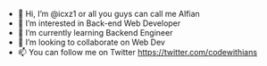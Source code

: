 - 👋 Hi, I’m @icxz1 or all you guys can call me Alfian
- 👀 I’m interested in Back-end Web Developer
- 🌱 I’m currently learning Backend Engineer
- 💞️ I’m looking to collaborate on Web Dev 
- 📫 You can follow me on Twitter https://twitter.com/codewithians

<!---
icxz1/icxz1 is a ✨ special ✨ repository because its `README.md` (this file) appears on your GitHub profile.
You can click the Preview link to take a look at your changes.
--->
